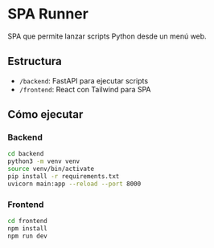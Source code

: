 # SPA Runner

SPA que permite lanzar scripts Python desde un menú web.

## Estructura
- `/backend`: FastAPI para ejecutar scripts
- `/frontend`: React con Tailwind para SPA

## Cómo ejecutar

### Backend
```bash
cd backend
python3 -m venv venv
source venv/bin/activate
pip install -r requirements.txt
uvicorn main:app --reload --port 8000
```

### Frontend
```bash
cd frontend
npm install
npm run dev
```